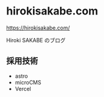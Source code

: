 # hirokisakabe.com

https://hirokisakabe.com/

Hiroki SAKABE のブログ

## 採用技術

- astro
- microCMS
- Vercel
